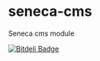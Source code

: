 seneca-cms
==========

Seneca cms module


[![Bitdeli Badge](https://d2weczhvl823v0.cloudfront.net/rjrodger/seneca-cms/trend.png)](https://bitdeli.com/free "Bitdeli Badge")

